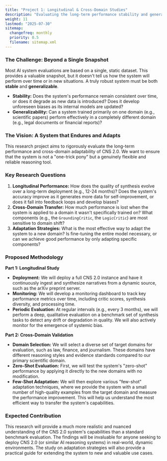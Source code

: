 ```yaml
---
title: "Project 1: Longitudinal & Cross-Domain Studies"
description: "Evaluating the long-term performance stability and generalization capabilities of the CNS 2.0 system."
weight: 11
lastmod: "2025-07-30"
sitemap:
  changefreq: monthly
  priority: 0.5
  filename: sitemap.xml
---
```


### The Challenge: Beyond a Single Snapshot

Most AI system evaluations are based on a single, static dataset. This provides a valuable snapshot, but it doesn't tell us how the system will perform over time or in new situations. A truly robust system must be both **stable** and **generalizable**.
-   **Stability:** Does the system's performance remain consistent over time, or does it degrade as new data is introduced? Does it develop unforeseen biases as its internal models are updated?
-   **Generalizability:** Can a system trained primarily on one domain (e.g., scientific papers) perform effectively in a completely different domain (e.g., legal documents or financial reports)?

### The Vision: A System that Endures and Adapts

This research project aims to rigorously evaluate the long-term performance and cross-domain adaptability of CNS 2.0. We want to ensure that the system is not a "one-trick pony" but a genuinely flexible and reliable reasoning tool.

### Key Research Questions

1.  **Longitudinal Performance:** How does the quality of synthesis evolve over a long-term deployment (e.g., 12-24 months)? Does the system's accuracy improve as it generates more data for self-improvement, or does it fall into feedback loops and develop biases?
2.  **Cross-Domain Transfer:** How much performance is lost when the system is applied to a domain it wasn't specifically trained on? What components (e.g., the `GroundingCritic`, the `LogicCritic`) are most sensitive to domain shift?
3.  **Adaptation Strategies:** What is the most effective way to adapt the system to a new domain? Is fine-tuning the entire model necessary, or can we achieve good performance by only adapting specific components?

### Proposed Methodology

**Part 1: Longitudinal Study**
-   **Deployment:** We will deploy a full CNS 2.0 instance and have it continuously ingest and synthesize narratives from a dynamic source, such as the arXiv preprint server.
-   **Monitoring:** We will develop a monitoring dashboard to track key performance metrics over time, including critic scores, synthesis diversity, and processing time.
-   **Periodic Evaluation:** At regular intervals (e.g., every 3 months), we will perform a deep, qualitative evaluation on a benchmark set of synthesis tasks to detect any drift or degradation in quality. We will also actively monitor for the emergence of systemic bias.

**Part 2: Cross-Domain Validation**
-   **Domain Selection:** We will select a diverse set of target domains for evaluation, such as law, finance, and journalism. These domains have different reasoning styles and evidence standards compared to our primary scientific domain.
-   **Zero-Shot Evaluation:** First, we will test the system's "zero-shot" performance by applying it directly to the new domains with no modification.
-   **Few-Shot Adaptation:** We will then explore various "few-shot" adaptation techniques, where we provide the system with a small number of high-quality examples from the target domain and measure the performance improvement. This will help us understand the most efficient way to transfer the system's capabilities.

### Expected Contribution

This research will provide a much more realistic and nuanced understanding of the CNS 2.0 system's capabilities than a standard benchmark evaluation. The findings will be invaluable for anyone seeking to deploy CNS 2.0 (or similar AI reasoning systems) in real-world, dynamic environments. The study on adaptation strategies will also provide a practical guide for extending the system to new and valuable use cases.
